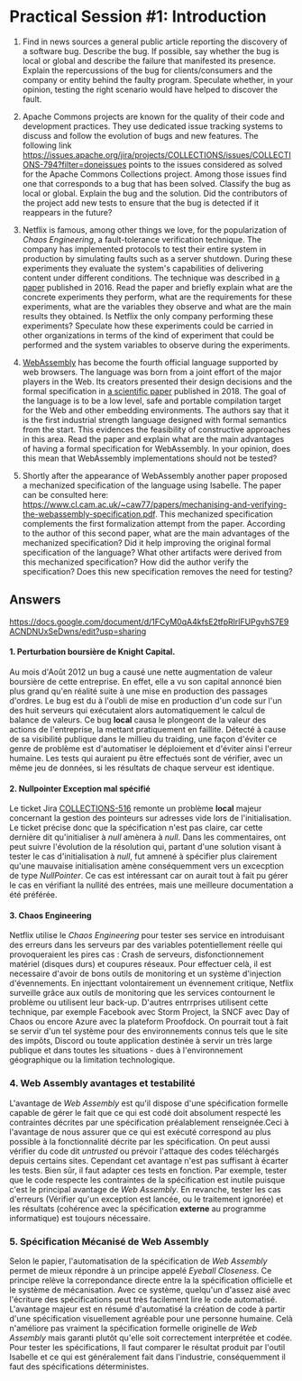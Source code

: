 # Practical Session #1: Introduction

1. Find in news sources a general public article reporting the discovery of a software bug. Describe the bug. If possible, say whether the bug is local or global and describe the failure that manifested its presence. Explain the repercussions of the bug for clients/consumers and the company or entity behind the faulty program. Speculate whether, in your opinion, testing the right scenario would have helped to discover the fault.

2. Apache Commons projects are known for the quality of their code and development practices. They use dedicated issue tracking systems to discuss and follow the evolution of bugs and new features. The following link https://issues.apache.org/jira/projects/COLLECTIONS/issues/COLLECTIONS-794?filter=doneissues points to the issues considered as solved for the Apache Commons Collections project. Among those issues find one that corresponds to a bug that has been solved. Classify the bug as local or global. Explain the bug and the solution. Did the contributors of the project add new tests to ensure that the bug is detected if it reappears in the future?

3. Netflix is famous, among other things we love, for the popularization of *Chaos Engineering*, a fault-tolerance verification technique. The company has implemented protocols to test their entire system in production by simulating faults such as a server shutdown. During these experiments they evaluate the system's capabilities of delivering content under different conditions. The technique was described in [a paper](https://arxiv.org/ftp/arxiv/papers/1702/1702.05843.pdf) published in 2016. Read the paper and briefly explain what are the concrete experiments they perform, what are the requirements for these experiments, what are the variables they observe and what are the main results they obtained. Is Netflix the only company performing these experiments? Speculate how these experiments could be carried in other organizations in terms of the kind of experiment that could be performed and the system variables to observe during the experiments.

4. [WebAssembly](https://webassembly.org/) has become the fourth official language supported by web browsers. The language was born from a joint effort of the major players in the Web. Its creators presented their design decisions and the formal specification in [a scientific paper](https://people.mpi-sws.org/~rossberg/papers/Haas,%20Rossberg,%20Schuff,%20Titzer,%20Gohman,%20Wagner,%20Zakai,%20Bastien,%20Holman%20-%20Bringing%20the%20Web%20up%20to%20Speed%20with%20WebAssembly.pdf) published in 2018. The goal of the language is to be a low level, safe and portable compilation target for the Web and other embedding environments. The authors say that it is the first industrial strength language designed with formal semantics from the start. This evidences the feasibility of constructive approaches in this area. Read the paper and explain what are the main advantages of having a formal specification for WebAssembly. In your opinion, does this mean that WebAssembly implementations should not be tested? 

5.  Shortly after the appearance of WebAssembly another paper proposed a mechanized specification of the language using Isabelle. The paper can be consulted here: https://www.cl.cam.ac.uk/~caw77/papers/mechanising-and-verifying-the-webassembly-specification.pdf. This mechanized specification complements the first formalization attempt from the paper. According to the author of this second paper, what are the main advantages of the mechanized specification? Did it help improving the original formal specification of the language? What other artifacts were derived from this mechanized specification? How did the author verify the specification? Does this new specification removes the need for testing?

## Answers

https://docs.google.com/document/d/1FCyM0qA4kfsE2tfpRlrlFUPgvhS7E9ACNDNUxSeDwns/edit?usp=sharing

#### 1. Perturbation boursière de Knight Capital.
Au mois d'Août 2012 un bug a causé une nette augmentation de valeur boursière de cette entreprise. En effet, elle a vu son capital 
annoncé bien plus grand qu'en réalité suite à une mise en production des passages d'ordres.
Le bug est du à l'oubli de mise en production d'un code sur l'un des huit serveurs qui exécutaient alors automatiquement le calcul
de balance de valeurs. Ce bug <b>local</b> causa le plongeont de la valeur des actions de l'entreprise, la mettant pratiquement en faillite.
Détecté à cause de sa visibilité publique dans le millieu du traiding, une façon d'éviter ce genre de problème est d'automatiser le
déploiement et d'éviter ainsi l'erreur humaine. Les tests qui auraient pu être effectués sont de vérifier, avec un même jeu de données,
si les résultats de chaque serveur est identique.

#### 2. Nullpointer Exception mal spécifié
Le ticket Jira <a href="https://issues.apache.org/jira/browse/COLLECTIONS-516">COLLECTIONS-516</a> remonte un problème <b>local</b> majeur
concernant la gestion des pointeurs sur adresses vide lors de l'initialisation. Le ticket précise donc que la spécification n'est pas claire,
car cette dernière dit qu'initialiser à <i>null</i> amènera à <i>null</i>. Dans les commentaires, ont peut suivre l'évolution de la résolution
qui, partant d'une solution visant à tester le cas d'initialisation à <i>null</i>, fut amnené à spécifier plus clairement qu'une mauvaise 
initialisation amène conséquemment vers un excecption de type <i>NullPointer</i>.
Ce cas est intéressant car on aurait tout à fait pu gérer le cas en vérifiant la nullité des entrées, mais une meilleure documentation a été 
préférée.

#### 3. Chaos Engineering
Netflix utilise le <i>Chaos Engineering</i> pour tester ses service en introduisant des erreurs dans les serveurs par des variables potentiellement
réelle qui provoqueraient les pires cas : Crash de serveurs, disfonctionnement matériel (disques durs) et coupures réseaux.
Pour effectuer celà, il est necessaire d'avoir de bons outils de monitoring et un système d'injection d'évennements. En injecttant volontairement un
évennement critique, Netflix surveille grâce aux outils de monitoring que les services contournent le problème ou utilisent leur back-up.
D'autres entrrprises utilisent cette technique, par exemple Facebook avec Storm Project, la SNCF avec Day of Chaos ou encore Azure avec la plateform
Proofdock.
On pourrait tout à fait se servir d'un tel système pour des environnements connus tels que le site des impôts, Discord ou toute application destinée à
servir un très large publique et dans toutes les situations - dues à l'environnement géographique ou la limitation technologique.

### 4. Web Assembly avantages et testabilité
L'avantage de <i>Web Assembly</i> est qu'il dispose d'une spécification formelle capable de gérer le fait que ce qui est codé doit absolument respecté les
contraintes décrites par une spécification préalablement renseignée.Ceci à l'avantage de nous assurer que ce qui est exécuté correspond au plus possible
à la fonctionnalité décrite par les spécification. On peut aussi vérifier du code dit <i>untrusted</i> ou prévoir l'attaque des codes téléchargés depuis 
certains sites. 
Cependant cet avantage n'est pas suffisant à écarter les tests. Bien sûr, il faut adapter ces tests en fonction. Par exemple, tester que le code respecte
les contraintes de la spécification est inutile puisque c'est le principal avantage de <i>Web Assembly</i>. En revanche, tester les cas d'erreurs (Vérifier 
qu'un exception est lancée, ou le traitement ignorée) et les résultats (cohérence avec la spécification <b>externe</b> au programme informatique) est 
toujours nécessaire.

### 5. Spécification Mécanisé de Web Assembly
Selon le papier, l'automatisation de la spécification de <i>Web Assembly</i> permet de mieux répondre à un principe appelé <i>Eyeball Closeness</i>. Ce principe
relève la correpondance directe entre la la spécification officielle et le système de mécanisation. Avec ce système, quelqu'un d'assez aisé avec l'écriture des
spécifications peut très facilement lire le code automatisé. L'avantage majeur est en résumé d'automatisé la création de code à partir d'une spécification visuellement
agréable pour une personne humaine.
Celà n'améliore pas vraiment la spécification formelle originelle de <i>Web Assembly</i> mais garanti plutôt qu'elle soit correctement interprétée et codée.
Pour tester les spécifications, Il faut comparer le résultat produit par l'outil Isabelle et ce qui est généralement fait dans l'industrie, conséquemment il faut
des spécifications déterministes.
